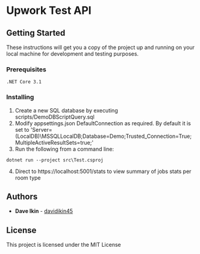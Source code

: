 # Upwork Test API

## Getting Started

These instructions will get you a copy of the project up and running on your local machine for development and testing purposes.

### Prerequisites

```
.NET Core 3.1
```

### Installing
1. Create a new SQL database by executing scripts/DemoDBScriptQuery.sql
2. Modify appsettings.json DefaultConnection as required. By default it is set to 'Server=(LocalDB)\\MSSQLLocalDB;Database=Demo;Trusted_Connection=True;MultipleActiveResultSets=true;'
3. Run the following from a command line:
```
dotnet run --project src\Test.csproj
```
4. Direct to https://localhost:5001/stats to view summary of jobs stats per room type

## Authors

* **Dave Ikin** - [davidikin45](https://github.com/davidikin45)

## License

This project is licensed under the MIT License